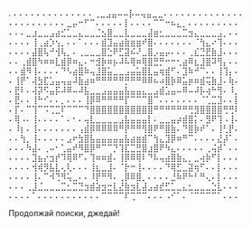 .
⠄⠄⠄⠄⠄⠄⠄⠄⠄⠄⠄⠄⠄⠄⢀⣀⣠⣤⠤⠤⡧⠤⢤⣤⣀⣀⠄⠄⠄⠄⠄⠄⠄⠄⠄⠄⠄⠄⠄⠄
⠄⠄⠄⠄⠄⠄⠄⠄⠄⠄⣀⡤⠒⠋⠉⠄⠄⠄⠄⠄⡇⠄⠄⠄⠄⠉⠉⠒⠦⣄⡀⠄⠄⠄⠄⠄⠄⠄⠄⠄
⠄⠄⠄⣀⣰⣀⣀⣠⣴⣊⣁⣀⣄⣀⣀⣈⣢⣿⣀⣀⣇⣀⣀⣀⣼⣶⣂⣀⣀⣀⣉⣲⣄⣀⣀⣀⣠⡀⠄⠄
⠄⠄⠄⠄⢸⢀⣴⡱⢢⡀⠄⠄⠁⠄⠄⠄⣾⣹⣤⣴⣷⣶⣶⠞⣿⠄⠄⠄⠄⠄⠄⠄⠈⢳⣄⠔⢹⠄⠄⠄
⠄⠄⠄⠄⣼⣿⢧⠚⢺⢧⡀⠄⢀⣀⣀⣀⣿⣑⠟⣋⣽⠮⠜⣀⣿⡠⣤⡤⠄⠄⠄⢀⣎⣙⣟⣷⣸⠄⠄⠄
⠄⠄⢀⣾⣿⠳⠶⠶⣇⣾⡿⠶⣄⠄⠒⣺⡷⠶⡦⠼⠧⢿⠶⢿⣿⣛⡛⠒⠒⢂⣴⠿⣆⣸⣿⠽⢻⡄⠄⠄
⠄⠄⣾⠻⢸⠄⠄⠄⠄⠙⠣⣴⣿⠷⢤⣸⣿⣥⣀⣀⣠⣤⣥⣿⣇⣤⢶⣾⠋⠄⣹⠷⠚⠉⠄⠄⢸⢹⡄⠄
⠄⢸⡟⠁⢼⣳⣏⣡⣤⢤⣤⠼⣷⣴⠶⠛⠛⠛⠛⠛⡛⠛⠛⠿⠿⠦⠴⣿⡷⠿⣥⡶⠶⣾⢭⣷⣸⠄⢷⠄
⠄⣟⠇⠄⢼⡽⠫⣤⡯⠼⠿⠤⠼⣧⣀⣀⣠⣤⣤⣤⣧⣤⣤⣄⣀⣠⣾⣡⣤⠤⠿⠤⠼⡧⢴⠓⢻⠄⠸⡀
⠄⣟⠄⠄⢸⠓⠊⠄⠄⡀⠄⠄⠄⢸⡿⠿⠛⠛⠛⠛⡏⠉⠉⠉⣿⠉⠄⠄⠄⠄⠄⠄⠄⠈⢁⣉⣹⠄⠄⡇
⠄⡏⠄⠉⢹⠉⠩⢉⣉⠏⠉⠉⠉⠙⣿⣿⣿⣿⣿⣿⣿⣿⣿⣿⣿⠛⠛⠛⠛⠛⠛⢛⣻⣿⣿⣿⣿⢛⢛⠇
⠄⢿⠠⠄⢸⠄⠄⠄⠄⠁⠄⠂⠄⢤⣇⣀⣀⣀⣀⣠⣧⣤⣤⣤⡇⠄⣀⣀⣤⡴⣾⣿⡅⠄⣻⠟⢹⠠⢸⠄
⠄⠸⡆⠄⢸⠄⠄⠄⠄⠄⠄⠄⢠⣾⡿⠿⠿⠿⠿⠛⡟⠛⠛⢻⣿⠟⠛⣿⣷⠄⠙⣿⡷⠞⠁⠄⢸⢃⡟⠄
⠄⠄⢳⡀⢸⠄⠄⠄⠄⠄⣠⠖⣳⣿⣧⣤⣤⣤⣤⣤⣧⣴⣶⣾⠉⢳⣄⣹⡿⠶⠛⠉⠄⠄⠄⠄⣜⡼⠁⠄
⠄⠄⠄⠳⣼⠄⢀⠤⠂⢁⣤⠞⠻⣿⡿⠛⠉⠉⡙⢹⣏⣉⣛⣿⣰⣿⠟⠳⣄⠄⠄⠄⠄⠄⢀⢬⡾⠁⠄⠄
⠄⠄⠄⠄⣹⣦⡔⣲⡞⠹⢿⠿⠋⠄⢹⠶⠶⣾⠄⢸⡿⠿⢿⠇⠙⠧⢤⣴⣿⣷⣄⡀⣀⢴⡷⠋⡇⠄⠄⠄
⠄⠄⠄⠄⢺⢾⡻⣧⣇⢄⢇⠄⠄⠄⢸⣆⣀⣸⠄⠈⡗⠒⢸⠄⠄⠄⠄⠙⢿⣋⣀⣽⢶⠋⠄⠄⡇⠄⠄⠄
⠄⠄⠄⠄⢸⠄⠉⠺⢙⠻⢥⣀⠄⠄⠸⡟⠛⠻⠄⢀⡿⠿⣿⡀⠄⠄⠄⠄⣘⠷⠟⠓⠃⠛⢄⠄⡇⠄⠄⠄
⠄⠄⠄⢀⣸⣈⣀⣀⣀⣉⣂⣉⣙⣲⣾⣵⣲⣒⣇⣜⣷⣲⣇⣼⣠⣴⣞⣋⣁⣀⣄⣂⣀⣀⣀⣑⣇⠄⠄⠄
⠄⠄⠄⠄⠁⠄⠄⠄⠄⠄⠄⠄⠄⠄⠄⠄⠉⠉⠉⠉⠏⢉⠉⠉⠄⠄⠄⠠⠊⠁⠄⠈⠉⠉⠉⠉⠁⠄⠄⠄

Продолжай поиски, джедай!
